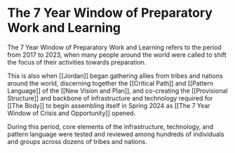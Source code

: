 # The 7 Year Window of Preparatory Work and Learning

The 7 Year Window of Preparatory Work and Learning refers to the period from 2017 to 2023, when many people around the world were called to shift the focus of their activities towards preparation. 

This is also when [[Jordan]] began gathering allies from tribes and nations around the world, discerning together the [[Critical Path]] and [[Pattern Language]] of the [[New Vision and Plan]], and co-creating the [[Provisional Structure]] and backbone of infrastructure and technology required for [[The Body]] to begin assembling itself in Spring 2024 as [[The 7 Year Window of Crisis and Opportunity]] opened. 

During this period, core elements of the infrastructure, technology, and pattern language were tested and reviewed among hundreds of individuals and groups across dozens of tribes and nations. 
